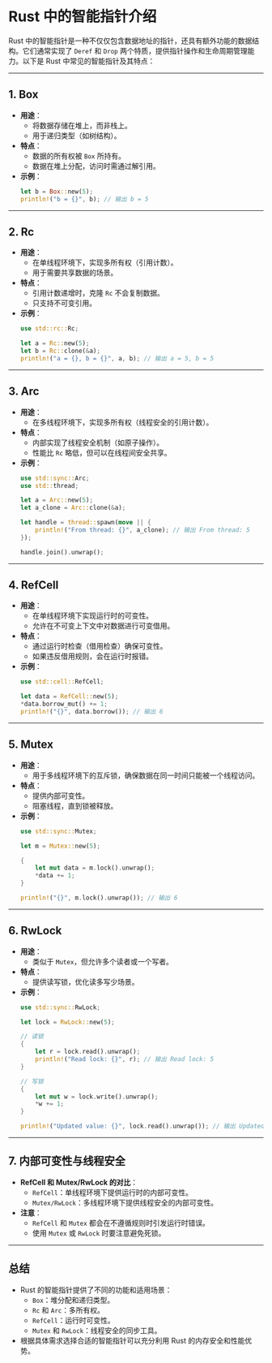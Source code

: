 # Rust 中的智能指针介绍

Rust 中的智能指针是一种不仅仅包含数据地址的指针，还具有额外功能的数据结构。它们通常实现了 `Deref` 和 `Drop` 两个特质，提供指针操作和生命周期管理能力。以下是 Rust 中常见的智能指针及其特点：

---

## 1. Box<T>
- **用途**：
  - 将数据存储在堆上，而非栈上。
  - 用于递归类型（如树结构）。
- **特点**：
  - 数据的所有权被 `Box` 所持有。
  - 数据在堆上分配，访问时需通过解引用。
- **示例**：
    ```rust
    let b = Box::new(5);
    println!("b = {}", b); // 输出 b = 5
    ```

---

## 2. Rc<T>
- **用途**：
  - 在单线程环境下，实现多所有权（引用计数）。
  - 用于需要共享数据的场景。
- **特点**：
  - 引用计数递增时，克隆 `Rc` 不会复制数据。
  - 只支持不可变引用。
- **示例**：
    ```rust
    use std::rc::Rc;

    let a = Rc::new(5);
    let b = Rc::clone(&a);
    println!("a = {}, b = {}", a, b); // 输出 a = 5, b = 5
    ```

---

## 3. Arc<T>
- **用途**：
  - 在多线程环境下，实现多所有权（线程安全的引用计数）。
- **特点**：
  - 内部实现了线程安全机制（如原子操作）。
  - 性能比 `Rc` 略低，但可以在线程间安全共享。
- **示例**：
    ```rust
    use std::sync::Arc;
    use std::thread;

    let a = Arc::new(5);
    let a_clone = Arc::clone(&a);

    let handle = thread::spawn(move || {
        println!("From thread: {}", a_clone); // 输出 From thread: 5
    });

    handle.join().unwrap();
    ```

---

## 4. RefCell<T>
- **用途**：
  - 在单线程环境下实现运行时的可变性。
  - 允许在不可变上下文中对数据进行可变借用。
- **特点**：
  - 通过运行时检查（借用检查）确保可变性。
  - 如果违反借用规则，会在运行时报错。
- **示例**：
    ```rust
    use std::cell::RefCell;

    let data = RefCell::new(5);
    *data.borrow_mut() += 1;
    println!("{}", data.borrow()); // 输出 6
    ```

---

## 5. Mutex<T>
- **用途**：
  - 用于多线程环境下的互斥锁，确保数据在同一时间只能被一个线程访问。
- **特点**：
  - 提供内部可变性。
  - 阻塞线程，直到锁被释放。
- **示例**：
    ```rust
    use std::sync::Mutex;

    let m = Mutex::new(5);

    {
        let mut data = m.lock().unwrap();
        *data += 1;
    }

    println!("{}", m.lock().unwrap()); // 输出 6
    ```

---

## 6. RwLock<T>
- **用途**：
  - 类似于 `Mutex`，但允许多个读者或一个写者。
- **特点**：
  - 提供读写锁，优化读多写少场景。
- **示例**：
    ```rust
    use std::sync::RwLock;

    let lock = RwLock::new(5);

    // 读锁
    {
        let r = lock.read().unwrap();
        println!("Read lock: {}", r); // 输出 Read lock: 5
    }

    // 写锁
    {
        let mut w = lock.write().unwrap();
        *w += 1;
    }

    println!("Updated value: {}", lock.read().unwrap()); // 输出 Updated value: 6
    ```

---

## 7. 内部可变性与线程安全
- **RefCell 和 Mutex/RwLock 的对比**：
  - `RefCell`：单线程环境下提供运行时的内部可变性。
  - `Mutex/RwLock`：多线程环境下提供线程安全的内部可变性。
- **注意**：
  - `RefCell` 和 `Mutex` 都会在不遵循规则时引发运行时错误。
  - 使用 `Mutex` 或 `RwLock` 时要注意避免死锁。

---

## 总结
- Rust 的智能指针提供了不同的功能和适用场景：
  - `Box`：堆分配和递归类型。
  - `Rc` 和 `Arc`：多所有权。
  - `RefCell`：运行时可变性。
  - `Mutex` 和 `RwLock`：线程安全的同步工具。
- 根据具体需求选择合适的智能指针可以充分利用 Rust 的内存安全和性能优势。
